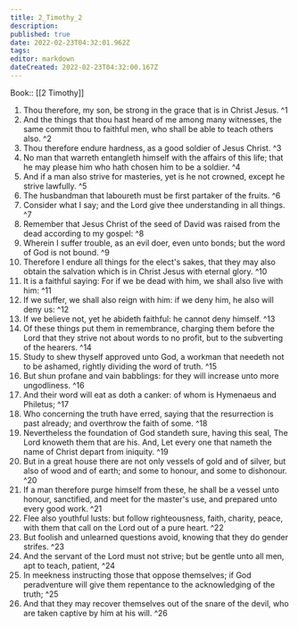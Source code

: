 ```yaml
---
title: 2_Timothy_2
description: 
published: true
date: 2022-02-23T04:32:01.962Z
tags: 
editor: markdown
dateCreated: 2022-02-23T04:32:00.167Z
---
```


 Book:: [[2 Timothy]]
 1. Thou therefore, my son, be strong in the grace that is in Christ Jesus. ^1
 2. And the things that thou hast heard of me among many witnesses, the same commit thou to faithful men, who shall be able to teach others also. ^2
 3. Thou therefore endure hardness, as a good soldier of Jesus Christ. ^3
 4. No man that warreth entangleth himself with the affairs of this life; that he may please him who hath chosen him to be a soldier. ^4
 5. And if a man also strive for masteries, yet is he not crowned, except he strive lawfully. ^5
 6. The husbandman that laboureth must be first partaker of the fruits. ^6
 7. Consider what I say; and the Lord give thee understanding in all things. ^7
 8. Remember that Jesus Christ of the seed of David was raised from the dead according to my gospel: ^8
 9. Wherein I suffer trouble, as an evil doer, even unto bonds; but the word of God is not bound. ^9
 10. Therefore I endure all things for the elect's sakes, that they may also obtain the salvation which is in Christ Jesus with eternal glory. ^10
 11. It is a faithful saying: For if we be dead with him, we shall also live with him: ^11
 12. If we suffer, we shall also reign with him: if we deny him, he also will deny us: ^12
 13. If we believe not, yet he abideth faithful: he cannot deny himself. ^13
 14. Of these things put them in remembrance, charging them before the Lord that they strive not about words to no profit, but to the subverting of the hearers. ^14
 15. Study to shew thyself approved unto God, a workman that needeth not to be ashamed, rightly dividing the word of truth. ^15
 16. But shun profane and vain babblings: for they will increase unto more ungodliness. ^16
 17. And their word will eat as doth a canker: of whom is Hymenaeus and Philetus; ^17
 18. Who concerning the truth have erred, saying that the resurrection is past already; and overthrow the faith of some. ^18
 19. Nevertheless the foundation of God standeth sure, having this seal, The Lord knoweth them that are his. And, Let every one that nameth the name of Christ depart from iniquity. ^19
 20. But in a great house there are not only vessels of gold and of silver, but also of wood and of earth; and some to honour, and some to dishonour. ^20
 21. If a man therefore purge himself from these, he shall be a vessel unto honour, sanctified, and meet for the master's use, and prepared unto every good work. ^21
 22. Flee also youthful lusts: but follow righteousness, faith, charity, peace, with them that call on the Lord out of a pure heart. ^22
 23. But foolish and unlearned questions avoid, knowing that they do gender strifes. ^23
 24. And the servant of the Lord must not strive; but be gentle unto all men, apt to teach, patient, ^24
 25. In meekness instructing those that oppose themselves; if God peradventure will give them repentance to the acknowledging of the truth; ^25
 26. And that they may recover themselves out of the snare of the devil, who are taken captive by him at his will. ^26
